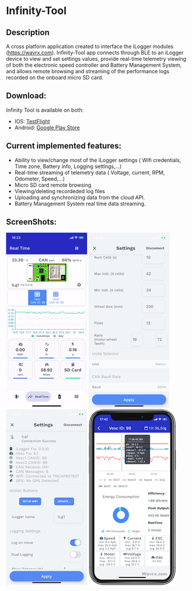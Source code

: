 # Infinity-Tool

## Description

A cross platform application created to interface the iLogger modules (https://wavrx.com). Infinity-Tool app connects through BLE to an iLogger device to view and set settings values, provide real-time telemetry viewing of both the electronic speed controller and Battery Management System, and allows remote browsing and streaming of the performance logs recorded on the onboard micro SD card.

## Download:

Infinity Tool is available on both:
- IOS: [TestFlight](https://testflight.apple.com/join/2tQEgBWQ)
- Android: [Google Play Store](https://play.google.com/store/apps/details?id=com.wavrx.iTool)

## Current implemented features:

- Ability to view/change most of the iLogger settings ( Wifi credentials, Time zone, Battery info, Logging settings,...)
- Real-time streaming of telemetry data ( Voltage, current, RPM, Odometer, Speed,...)
- Micro SD card remote browsing
- Viewing/deleting recordeded log files
- Uploading and synchronizing data from the cloud API.
- Battery Management System real time data streaming.

## ScreenShots:

![ScreenShot1](https://github.com/WavRX/Infinity-Tool/blob/main/ScreenShots/ScreenShot1.gif)
![ScreenShot2](https://github.com/WavRX/Infinity-Tool/blob/main/ScreenShots/ScreenShot2.jpg)
![ScreenShot3](https://github.com/WavRX/Infinity-Tool/blob/main/ScreenShots/ScreenShot3.jpg)
![ScreenShot4](https://github.com/wavrx/Infinity-Tool/blob/main/ScreenShots/ScreenShot4.jpg)
